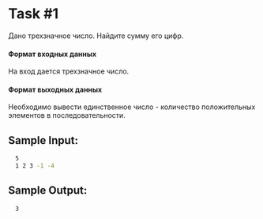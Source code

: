 # Task #1

Дано трехзначное число. Найдите сумму его цифр. 

#### Формат входных данных
На вход дается трехзначное число.

#### Формат выходных данных
Необходимо вывести единственное число - количество положительных элементов в последовательности.

## Sample Input:
```bash
  5
  1 2 3 -1 -4
```

## Sample Output:

```bash
  3
```